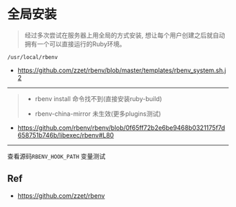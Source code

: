 # 全局安装



>  经过多次尝试在服务器上用全局的方式安装, 想让每个用户创建之后就自动拥有一个可以直接运行的Ruby环境。



```
/usr/local/rbenv
```

* https://github.com/zzet/rbenv/blob/master/templates/rbenv_system.sh.j2

---

> * rbenv install 命令找不到(直接安装ruby-build)
>
> * rbenv-china-mirror 未生效(更多plugins测试)

* https://github.com/rbenv/rbenv/blob/0f65ff72b2e6be9468b0321175f7d658751b746b/libexec/rbenv#L80

---

查看源码`RBENV_HOOK_PATH` 变量测试



## Ref

* <https://github.com/zzet/rbenv>